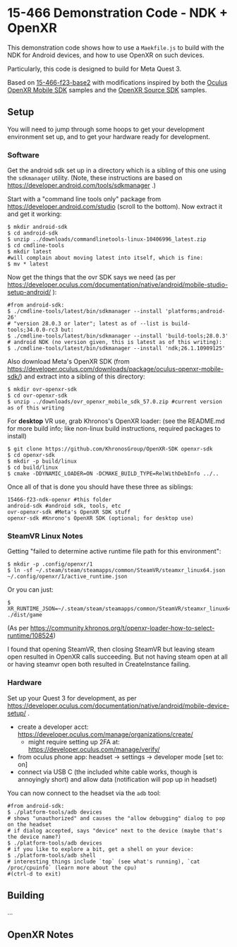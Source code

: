 # 15-466 Demonstration Code - NDK + OpenXR

This demonstration code shows how to use a `Maekfile.js` to build with the NDK for Android devices, and how to use OpenXR on such devices.

Particularly, this code is designed to build for Meta Quest 3.

Based on [15-466-f23-base2](https://github.com/15-466/15-466-f23-base2) with modifications inspired by both the [Oculus OpenXR Mobile SDK](https://developer.oculus.com/downloads/package/oculus-openxr-mobile-sdk/) samples and the [OpenXR Source SDK](https://github.com/KhronosGroup/OpenXR-SDK-Source) samples.

## Setup

You will need to jump through some hoops to get your development environment set up, and to get your hardware ready for development.

### Software

Get the android sdk set up in a directory which is a sibling of this one using the `sdkmanager` utility. (Note, these instructions are based on https://developer.android.com/tools/sdkmanager .)


Start with a "command line tools only" package from https://developer.android.com/studio (scroll to the bottom). Now extract it and get it working:

```
$ mkdir android-sdk
$ cd android-sdk
$ unzip ../downloads/commandlinetools-linux-10406996_latest.zip
$ cd cmdline-tools
$ mkdir latest
#will complain about moving latest into itself, which is fine:
$ mv * latest

```

Now get the things that the ovr SDK says we need (as per https://developer.oculus.com/documentation/native/android/mobile-studio-setup-android/ ):
```
#from android-sdk:
$ ./cmdline-tools/latest/bin/sdkmanager --install 'platforms;android-26'
# "version 28.0.3 or later"; latest as of --list is build-tools;34.0.0-rc3 but:
$ ./cmdline-tools/latest/bin/sdkmanager --install 'build-tools;28.0.3'
# android NDK (no version given, this is latest as of this writing):
$ ./cmdline-tools/latest/bin/sdkmanager --install 'ndk;26.1.10909125'
```

Also download Meta's OpenXR SDK (from https://developer.oculus.com/downloads/package/oculus-openxr-mobile-sdk/) and extract into a sibling of this directory:
```
$ mkdir ovr-openxr-sdk
$ cd ovr-openxr-sdk
$ unzip ../downloads/ovr_openxr_mobile_sdk_57.0.zip #current version as of this writing
```

For **desktop** VR use, grab Khronos's OpenXR loader: (see the README.md for more build info; like non-linux build instructions, required packages to install)
```
$ git clone https://github.com/KhronosGroup/OpenXR-SDK openxr-sdk
$ cd openxr-sdk
$ mkdir -p build/linux
$ cd build/linux
$ cmake -DDYNAMIC_LOADER=ON -DCMAKE_BUILD_TYPE=RelWithDebInfo ../..
```

Once all of that is done you should have these three as siblings:
```
15466-f23-ndk-openxr #this folder
android-sdk #android sdk, tools, etc
ovr-openxr-sdk #Meta's OpenXR SDK stuff
openxr-sdk #Knrono's OpenXR SDK (optional; for desktop use)
```

### SteamVR Linux Notes

Getting "failed to determine active runtime file path for this environment":

```
$ mkdir -p .config/openxr/1
$ ln -sf ~/.steam/steam/steamapps/common/SteamVR/steamxr_linux64.json ~/.config/openxr/1/active_runtime.json
```

Or you can just:
```
$ XR_RUNTIME_JSON=~/.steam/steam/steamapps/common/SteamVR/steamxr_linux64.json ./dist/game
```
(As per https://community.khronos.org/t/openxr-loader-how-to-select-runtime/108524)


I found that opening SteamVR, then closing SteamVR but leaving steam open resulted in OpenXR calls succeeding. But not having steam open at all or having steamvr open both resulted in CreateInstance failing.

### Hardware

Set up your Quest 3 for development, as per https://developer.oculus.com/documentation/native/android/mobile-device-setup/ .
- create a developer acct: https://developer.oculus.com/manage/organizations/create/
  - might require setting up 2FA at: https://developer.oculus.com/manage/verify/
- from oculus phone app: headset -> settings -> developer mode [set to: on]
- connect via USB C (the included white cable works, though is annoyingly short) and allow data (notification will pop up in headset)


You can now connect to the headset via the `adb` tool:
```
#from android-sdk:
$ ./platform-tools/adb devices
# shows "unauthorized" and causes the "allow debugging" dialog to pop on the headset
# if dialog accepted, says "device" next to the device (maybe that's the device name?)
$ ./platform-tools/adb devices
# if you like to explore a bit, get a shell on your device:
$ ./platform-tools/adb shell
# interesting things include `top` (see what's running), `cat /proc/cpuinfo` (learn more about the cpu)
#(ctrl-d to exit)
```

## Building

...


## OpenXR Notes


